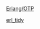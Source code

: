 [Erlang/OTP](http://erlang.org/doc/index.html)

[erl_tidy](http://erlang.org/doc/man/erl_tidy.html)
